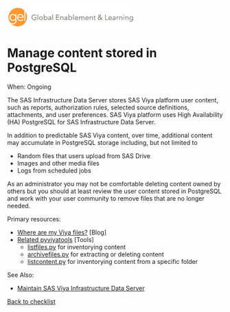 ![Global Enablement & Learning](/img/gel_banner_logo_tech-partners.jpg)

# Manage content stored in PostgreSQL

<!--
SortString: 0670
Description: Manage content stored in PostgresQL
Tags: New,Regular,Done
Topic: PostgreSQL
Essential: -
Authors: Scott McCauley
Frequency: Monthly
-->
When: Ongoing

The SAS Infrastructure Data Server stores SAS Viya platform user content, such
as reports, authorization rules, selected source definitions, attachments, and
user preferences. SAS Viya platform uses High Availability (HA) PostgreSQL for
SAS Infrastructure Data Server.

In addition to predictable SAS Viya content, over time, additional content may
accumulate in PostgreSQL storage including, but not limited to

* Random files that users upload from SAS Drive
* Images and other media files
* Logs from scheduled jobs

As an administrator you may not be comfortable deleting content owned by others
but you should at least review the user content stored in PostgreSQL and work
with your user community to remove files that are no longer needed.

Primary resources:

* [Where are my Viya files?](https://blogs.sas.com/content/sgf/2019/04/04/where-are-my-viya-files/) [Blog]
* [Related pyviyatools](https://github.com/sassoftware/pyviyatools) [Tools]
  * [listfiles.py](https://github.com/sassoftware/pyviyatools/blob/master/listfiles.py) for inventorying content
  * [archivefiles.py](https://github.com/sassoftware/pyviyatools/blob/master/archivefiles.py) for extracting or deleting content
  * [listcontent.py](https://github.com/sassoftware/pyviyatools/blob/master/listcontent.py) for inventorying content from a specific folder

See Also:

* [Maintain SAS Viya Infrastructure Data Server](maintain_postgresql_server.md)

[Back to checklist](../checklist.md)